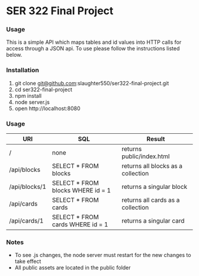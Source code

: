 # SER 322 Final Project

### Usage

This is a simple API which maps tables and id values into HTTP calls for access through a JSON api. To use please follow the instructions listed below.

### Installation
1. git clone git@github.com:slaughter550/ser322-final-project.git
2. cd ser322-final-project
3. npm install
4. node server.js
5. open http://localhost:8080

### Usage

| URI | SQL | Result |
| ------------- |-------------| -----|
| / | none | returns public/index.html |
| /api/blocks | SELECT * FROM blocks | returns all blocks as a collection|
| /api/blocks/1 | SELECT * FROM blocks WHERE id = 1 | returns a singular block|
| /api/cards | SELECT * FROM cards | returns all cards as a collection |
| /api/cards/1 | SELECT * FROM cards WHERE id = 1| returns a singular card |

### Notes
* To see .js changes, the node server must restart for the new changes to take effect
* All public assets are located in the public folder
